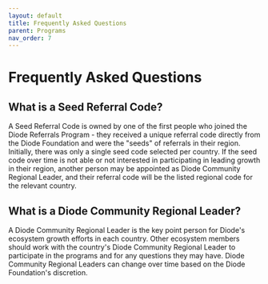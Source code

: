 ```yaml
---
layout: default
title: Frequently Asked Questions
parent: Programs
nav_order: 7
---
```


# Frequently Asked Questions

## What is a Seed Referral Code?

A Seed Referral Code is owned by one of the first people who joined the Diode Referrals Program - they received a unique referral code directly from the Diode Foundation and were the "seeds" of referrals in their region. Initially, there was only a single seed code selected per country.  If the seed code over time is not able or not interested in participating in leading growth in their region, another person may be appointed as Diode Community Regional Leader, and their referral code will be the listed regional code for the relevant country. 

## What is a Diode Community Regional Leader?

A Diode Community Regional Leader is the key point person for Diode's ecosystem growth efforts in each country.  Other ecosystem members should work with the country's Diode Community Regional Leader to participate in the programs and for any questions they may have.  Diode Community Regional Leaders can change over time based on the Diode Foundation's discretion.
